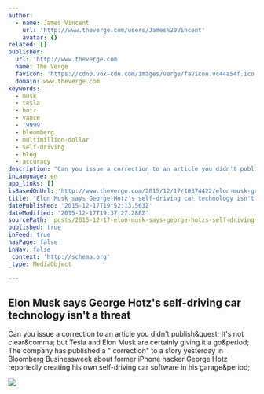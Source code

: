 ```yaml
---
author:
  - name: James Vincent
    url: 'http://www.theverge.com/users/James%20Vincent'
    avatar: {}
related: []
publisher:
  url: 'http://www.theverge.com'
  name: The Verge
  favicon: 'https://cdn0.vox-cdn.com/images/verge/favicon.vc44a54f.ico'
  domain: www.theverge.com
keywords:
  - musk
  - tesla
  - hotz
  - vance
  - '9999'
  - bloomberg
  - multimillion-dollar
  - self-driving
  - blog
  - accuracy
description: "Can you issue a correction to an article you didn't publish? It's not clear, but Tesla and Elon Musk are certainly giving it a go. The company has published a \" correction\" to a story yesterday in Bloomberg Businessweek about former iPhone hacker George Hotz reportedly creating his own self-driving car software in his garage."
inLanguage: en
app_links: []
isBasedOnUrl: 'http://www.theverge.com/2015/12/17/10374422/elon-musk-george-hotz-self-driving-car-tech-criticism'
title: "Elon Musk says George Hotz's self-driving car technology isn't a threat"
datePublished: '2015-12-17T19:52:13.563Z'
dateModified: '2015-12-17T19:37:27.288Z'
sourcePath: _posts/2015-12-17-elon-musk-says-george-hotzs-self-driving-car-technology-isn.md
published: true
inFeed: true
hasPage: false
inNav: false
_context: 'http://schema.org'
_type: MediaObject

---
```

<article style=""><h1>Elon Musk says George Hotz's self-driving car technology isn't a threat</h1><p>Can you issue a correction to an article you didn't publish&amp;quest; It's not clear&amp;comma; but Tesla and Elon Musk are certainly giving it a go&amp;period; The company has published a " correction" to a story yesterday in Bloomberg Businessweek about former iPhone hacker George Hotz reportedly creating his own self-driving car software in his garage&amp;period;</p><img src="https://cdn2.vox-cdn.com/thumbor/1uqn3tKYibilXli8DLS1_UNLvEQ=/0x127:3000x1815/1600x900/cdn0.vox-cdn.com/uploads/chorus_image/image/48246925/GettyImages-490597722.0.jpg" /></article>